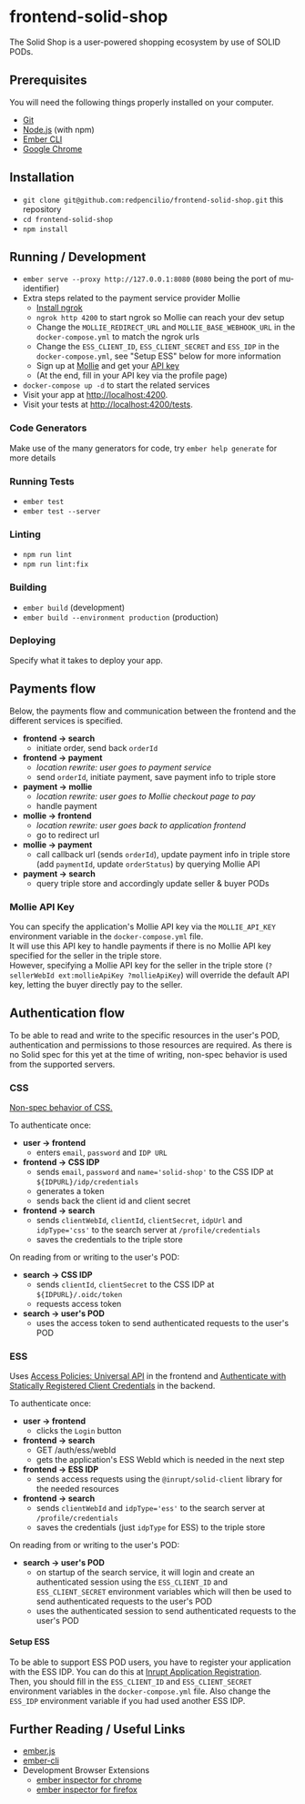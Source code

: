 # frontend-solid-shop

The Solid Shop is a user-powered shopping ecosystem by use of SOLID PODs.

## Prerequisites

You will need the following things properly installed on your computer.

* [Git](https://git-scm.com/)
* [Node.js](https://nodejs.org/) (with npm)
* [Ember CLI](https://cli.emberjs.com/release/)
* [Google Chrome](https://google.com/chrome/)

## Installation

* `git clone git@github.com:redpencilio/frontend-solid-shop.git` this repository
* `cd frontend-solid-shop`
* `npm install`

## Running / Development

* `ember serve --proxy http://127.0.0.1:8080` (`8080` being the port of mu-identifier)
* Extra steps related to the payment service provider Mollie
  * [Install ngrok](https://ngrok.com/download)
  * `ngrok http 4200` to start ngrok so Mollie can reach your dev setup
  * Change the `MOLLIE_REDIRECT_URL` and `MOLLIE_BASE_WEBHOOK_URL` in the `docker-compose.yml` to match the ngrok urls
  * Change the `ESS_CLIENT_ID`, `ESS_CLIENT_SECRET` and `ESS_IDP` in the `docker-compose.yml`, see "Setup ESS" below for more information
  * Sign up at [Mollie](https://www.mollie.com/) and get your [API key](https://docs.mollie.com/overview/authentication)
  * (At the end, fill in your API key via the profile page)
* `docker-compose up -d` to start the related services
* Visit your app at [http://localhost:4200](http://localhost:4200).
* Visit your tests at [http://localhost:4200/tests](http://localhost:4200/tests).

### Code Generators

Make use of the many generators for code, try `ember help generate` for more details

### Running Tests

* `ember test`
* `ember test --server`

### Linting

* `npm run lint`
* `npm run lint:fix`

### Building

* `ember build` (development)
* `ember build --environment production` (production)

### Deploying

Specify what it takes to deploy your app.

## Payments flow

Below, the payments flow and communication between the frontend and the different services is specified.
- **frontend -> search**
  - initiate order, send back `orderId`
- **frontend -> payment**
  - *location rewrite: user goes to payment service*
  - send `orderId`, initiate payment, save payment info to triple store
- **payment -> mollie**
  - *location rewrite: user goes to Mollie checkout page to pay*
  - handle payment
- **mollie -> frontend**
  - *location rewrite: user goes back to application frontend*
  - go to redirect url
- **mollie -> payment**
  - call callback url (sends `orderId`), update payment info in triple store (add `paymentId`, update `orderStatus`) by querying Mollie API
- **payment -> search**
  - query triple store and accordingly update seller & buyer PODs

### Mollie API Key

You can specify the application's Mollie API key via the `MOLLIE_API_KEY` environment variable in the `docker-compose.yml` file.  
It will use this API key to handle payments if there is no Mollie API key specified for the seller in the triple store.  
However, specifying a Mollie API key for the seller in the triple store (`?sellerWebId ext:mollieApiKey ?mollieApiKey`) will override the default API key, letting the buyer directly pay to the seller.

## Authentication flow

To be able to read and write to the specific resources in the user's POD, authentication and permissions to those resources are required.
As there is no Solid spec for this yet at the time of writing, non-spec behavior is used from the supported servers.

### CSS

[Non-spec behavior of CSS.](https://communitysolidserver.github.io/CommunitySolidServer/4.0/client-credentials/)

To authenticate once:
- **user -> frontend**
  - enters `email`, `password` and `IDP URL`
- **frontend -> CSS IDP**
  - sends `email`, `password` and `name='solid-shop'` to the CSS IDP at `${IDPURL}/idp/credentials`
  - generates a token
  - sends back the client id and client secret
- **frontend -> search**
  - sends `clientWebId`, `clientId`, `clientSecret`, `idpUrl` and `idpType='css'` to the search server at `/profile/credentials`
  - saves the credentials to the triple store

On reading from or writing to the user's POD:
- **search -> CSS IDP**
  - sends `clientId`, `clientSecret` to the CSS IDP at `${IDPURL}/.oidc/token`
  - requests access token
- **search -> user's POD**
  - uses the access token to send authenticated requests to the user's POD

### ESS

Uses [Access Policies: Universal API](https://docs.inrupt.com/developer-tools/javascript/client-libraries/tutorial/manage-access-policies/#change-agent-access) in the frontend and [Authenticate with Statically Registered Client Credentials](https://docs.inrupt.com/developer-tools/javascript/client-libraries/tutorial/authenticate-nodejs-script/#authenticate-with-statically-registered-client-credentials) in the backend.

To authenticate once:
- **user -> frontend**
  - clicks the `Login` button
- **frontend -> search**
  - GET /auth/ess/webId
  - gets the application's ESS WebId which is needed in the next step
- **frontend -> ESS IDP**
  - sends access requests using the `@inrupt/solid-client` library for the needed resources
- **frontend -> search**
  - sends `clientWebId` and `idpType='ess'` to the search server at `/profile/credentials`
  - saves the credentials (just `idpType` for ESS) to the triple store

On reading from or writing to the user's POD:
- **search -> user's POD**
  - on startup of the search service, it will login and create an authenticated session using the `ESS_CLIENT_ID` and `ESS_CLIENT_SECRET` environment variables which will then be used to send authenticated requests to the user's POD
  - uses the authenticated session to send authenticated requests to the user's POD

#### Setup ESS

To be able to support ESS POD users, you have to register your application with the ESS IDP. You can do this at [Inrupt Application Registration](https://login.inrupt.com/registration.html).  
Then, you should fill in the `ESS_CLIENT_ID` and `ESS_CLIENT_SECRET` environment variables in the `docker-compose.yml` file. Also change the `ESS_IDP` environment variable if you had used another ESS IDP.

## Further Reading / Useful Links

* [ember.js](https://emberjs.com/)
* [ember-cli](https://cli.emberjs.com/release/)
* Development Browser Extensions
  * [ember inspector for chrome](https://chrome.google.com/webstore/detail/ember-inspector/bmdblncegkenkacieihfhpjfppoconhi)
  * [ember inspector for firefox](https://addons.mozilla.org/en-US/firefox/addon/ember-inspector/)
